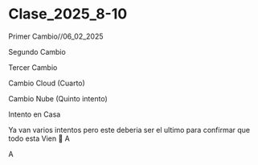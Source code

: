 # Clase_2025_8-10
Primer Cambio//06_02_2025


Segundo Cambio


Tercer Cambio

Cambio Cloud (Cuarto)

Cambio Nube (Quinto intento)


Intento en Casa


Ya van varios intentos pero este deberia ser el ultimo para confirmar que todo esta Vien 🥑 A

A

